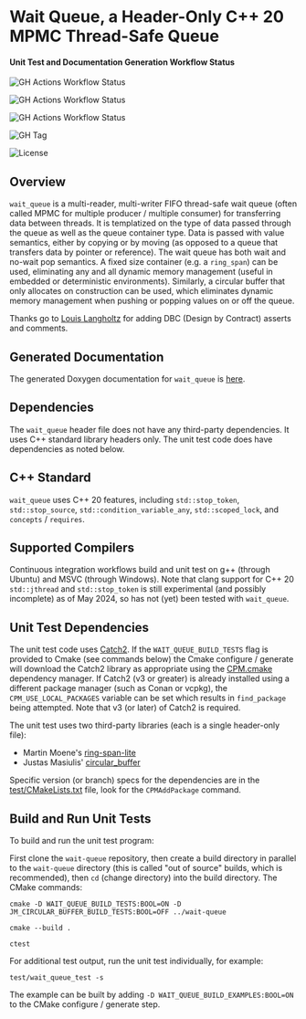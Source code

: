# Wait Queue, a Header-Only C++ 20 MPMC Thread-Safe Queue

#### Unit Test and Documentation Generation Workflow Status

![GH Actions Workflow Status](https://img.shields.io/github/actions/workflow/status/connectivecpp/wait-queue/build_run_unit_test_cmake.yml?branch=main&label=GH%20Actions%20build,%20unit%20tests%20on%20main)

![GH Actions Workflow Status](https://img.shields.io/github/actions/workflow/status/connectivecpp/wait-queue/build_run_unit_test_cmake.yml?branch=develop&label=GH%20Actions%20build,%20unit%20tests%20on%20develop)

![GH Actions Workflow Status](https://img.shields.io/github/actions/workflow/status/connectivecpp/wait-queue/gen_docs.yml?branch=main&label=GH%20Actions%20generate%20docs)

![GH Tag](https://img.shields.io/github/v/tag/connectivecpp/wait-queue?label=GH%20tag)

![License](https://img.shields.io/badge/License-Boost%201.0-blue)

## Overview

`wait_queue` is a multi-reader, multi-writer FIFO thread-safe wait queue (often called MPMC for multiple producer / multiple consumer) for transferring data between threads. It is templatized on the type of data passed through the queue as well as the queue container type. Data is passed with value semantics, either by copying or by moving (as opposed to a queue that transfers data by pointer or reference). The wait queue has both wait and no-wait pop semantics. A fixed size container (e.g. a `ring_span`) can be used, eliminating any and all dynamic memory management (useful in embedded or deterministic environments). Similarly, a circular buffer that only allocates on construction can be used, which eliminates dynamic memory management when pushing or popping values on or off the queue.

Thanks go to [Louis Langholtz](https://github.com/louis-langholtz) for adding DBC (Design by Contract) asserts and comments.

## Generated Documentation

The generated Doxygen documentation for `wait_queue` is [here](https://connectivecpp.github.io/wait-queue/).

## Dependencies

The `wait_queue` header file does not have any third-party dependencies. It uses C++ standard library headers only. The unit test code does have dependencies as noted below.

## C++ Standard

`wait_queue`  uses C++ 20 features, including `std::stop_token`, `std::stop_source`, `std::condition_variable_any`, `std::scoped_lock`, and `concepts` / `requires`.

## Supported Compilers

Continuous integration workflows build and unit test on g++ (through Ubuntu) and MSVC (through Windows). Note that clang support for C++ 20 `std::jthread` and `std::stop_token` is still experimental (and possibly incomplete) as of May 2024, so has not (yet) been tested with `wait_queue`.

## Unit Test Dependencies

The unit test code uses [Catch2](https://github.com/catchorg/Catch2). If the `WAIT_QUEUE_BUILD_TESTS` flag is provided to Cmake (see commands below) the Cmake configure / generate will download the Catch2 library as appropriate using the [CPM.cmake](https://github.com/cpm-cmake/CPM.cmake) dependency manager. If Catch2 (v3 or greater) is already installed using a different package manager (such as Conan or vcpkg), the `CPM_USE_LOCAL_PACKAGES` variable can be set which results in `find_package` being attempted. Note that v3 (or later) of Catch2 is required.

The unit test uses two third-party libraries (each is a single header-only file):

- Martin Moene's [ring-span-lite](https://github.com/martinmoene/ring-span-lite)
- Justas Masiulis' [circular_buffer](https://github.com/JustasMasiulis/circular_buffer)

Specific version (or branch) specs for the dependencies are in the [test/CMakeLists.txt](test/CMakeLists.txt) file, look for the `CPMAddPackage` command.

## Build and Run Unit Tests

To build and run the unit test program:

First clone the `wait-queue` repository, then create a build directory in parallel to the `wait-queue` directory (this is called "out of source" builds, which is recommended), then `cd` (change directory) into the build directory. The CMake commands:

```
cmake -D WAIT_QUEUE_BUILD_TESTS:BOOL=ON -D JM_CIRCULAR_BUFFER_BUILD_TESTS:BOOL=OFF ../wait-queue

cmake --build .

ctest
```

For additional test output, run the unit test individually, for example:

```
test/wait_queue_test -s
```

The example can be built by adding `-D WAIT_QUEUE_BUILD_EXAMPLES:BOOL=ON` to the CMake configure / generate step.

